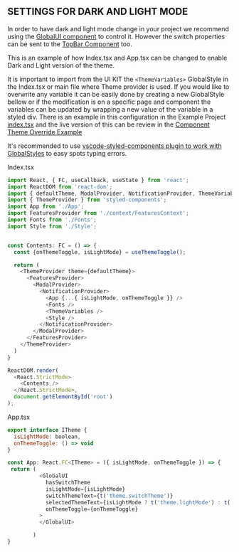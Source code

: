 ## SETTINGS FOR DARK AND LIGHT MODE

In order to have dark and light mode change in your project we recommend using the [GlobalUI component](packages/storybook/src/stories/Global/GlobalUI.stories.tsx) to control it. However the switch properties can be sent to the [TopBar Component](packages/storybook/src/stories/Global/TopBar.stories.tsx) too.

This is an example of how Index.tsx and App.tsx can be changed to enable Dark and Light version of the theme.

It is important to import from the UI KIT the `<ThemeVariables>` GlobalStyle in the Index.tsx or main file where Theme provider is used.
If you would like to overwrite any variable it can be easily done by creating a new GlobalStyle bellow or if the modification is on a specific page and component the variables can be updated by wrapping a new value of the variable in a styled div. There is an example in this configuration in the Example Project [index.tsx](packages/example/src/index.tsx) and the live version of this can be review in the [Component Theme Override Example](packages/example/src/pages/CustomAlertsPage.tsx)

It's recommended to use [vscode-styled-components plugin to work with GlobalStyles](https://marketplace.visualstudio.com/items?itemName=styled-components.vscode-styled-components) to easy spots typing errors.

Index.tsx

```js
import React, { FC, useCallback, useState } from 'react';
import ReactDOM from 'react-dom';
import { defaultTheme, ModalProvider, NotificationProvider, ThemeVariables } from 'scorer-ui-kit';
import { ThemeProvider } from 'styled-components';
import App from './App';
import FeaturesProvider from './context/FeaturesContext';
import Fonts from './Fonts';
import Style from './Style';


const Contents: FC = () => {
  const {onThemeToggle, isLightMode} = useThemeToggle();

  return (
    <ThemeProvider theme={defaultTheme}>
      <FeaturesProvider>
        <ModalProvider>
          <NotificationProvider>
            <App {...{ isLightMode, onThemeToggle }} />
            <Fonts />
            <ThemeVariables />
            <Style />
          </NotificationProvider>
        </ModalProvider>
      </FeaturesProvider>
    </ThemeProvider>
  )
}

ReactDOM.render(
  <React.StrictMode>
    <Contents />
  </React.StrictMode>,
  document.getElementById('root')
);

```

App.tsx

```js
export interface ITheme {
  isLightMode: boolean,
  onThemeToggle: () => void
}

const App: React.FC<ITheme> = ({ isLightMode, onThemeToggle }) => {
 return (
          <GlobalUI
            hasSwitchTheme
            isLightMode={isLightMode}
            switchThemeText={t('theme.switchTheme')}
            selectedThemeText={isLightMode ? t('theme.lightMode') : t('theme.darkMode')}
            onThemeToggle={onThemeToggle}
          >
          </GlobalUI>

        )
}
```
